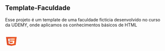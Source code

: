 ## Template-Faculdade

<div>
  <p>Esse projeto é um template de uma faculdade ficticia desenvolvido no curso da UDEMY, onde aplicamos os conhecimentos básicos de HTML</p>
</div>

<div style="display: inline_block"><br>
  <img align="center" alt="Rafa-HTML" height="30" width="40" src="https://raw.githubusercontent.com/devicons/devicon/master/icons/html5/html5-original.svg">
</div>
